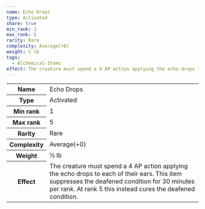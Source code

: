 ```yaml
---
name: Echo Drops
type: Activated
share: true
min_rank: 1
max_rank: 5
rarity: Rare
complexity: Average(+0)
weight: ½ lb
tags:
  - Alchemical-Items
effect: The creature must spend a 4 AP action applying the echo drops to each of their ears. This item suppresses the deafened condition for 30 minutes per rank. At rank 5 this instead cures the deafened condition.
---
```


<p><span style="overflow-x: auto;"><table><tbody><tr><th>Name</th><td>Echo Drops</td></tr><tr><th>Type</th><td>Activated</td></tr><tr><th>Min rank</th><td>1</td></tr><tr><th>Max rank</th><td>5</td></tr><tr><th>Rarity</th><td>Rare</td></tr><tr><th>Complexity</th><td>Average(+0)</td></tr><tr><th>Weight</th><td>½ lb</td></tr><tr><th>Effect</th><td>The creature must spend a 4 AP action applying the echo drops to each of their ears. This item suppresses the deafened condition for 30 minutes per rank. At rank 5 this instead cures the deafened condition.</td></tr></tbody></table></span></p>
